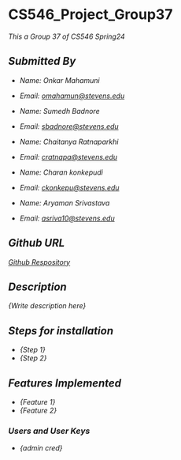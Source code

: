 # CS546_Project_Group37
<p><em><em>This a Group 37 of CS546 Spring24</em><br>


## Submitted By

- Name: Onkar Mahamuni
- Email: omahamun@stevens.edu

- Name: Sumedh Badnore
- Email: sbadnore@stevens.edu

- Name: Chaitanya Ratnaparkhi
- Email: cratnapa@stevens.edu 

- Name: Charan konkepudi
- Email: ckonkepu@stevens.edu

- Name: Aryaman Srivastava
- Email: asriva10@stevens.edu

## Github URL

[Github Respository](https://github.com/Onkar2706/CS546_Project_Group37.git)

## Description
{Write description here}

## Steps for installation
- {Step 1}
- {Step 2}

## Features Implemented
- {Feature 1}
- {Feature 2}

### Users and User Keys 
- {admin cred}




